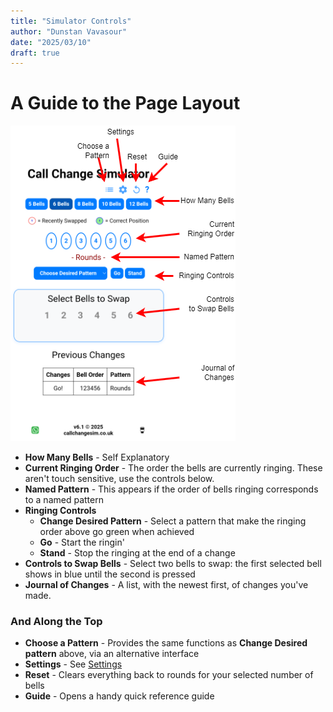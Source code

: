 ```yaml
---
title: "Simulator Controls"
author: "Dunstan Vavasour"
date: "2025/03/10"
draft: true
---
```


# A Guide to the Page Layout

![Controls](png/CCS-Controls.png)

- **How Many Bells** - Self Explanatory
- **Current Ringing Order** - The order the bells are currently ringing. These aren't touch sensitive, use the controls below.
- **Named Pattern** - This appears if the order of bells ringing corresponds to a named pattern
- **Ringing Controls**
    - **Change Desired Pattern** - Select a pattern that make the ringing order above go green when achieved
    - **Go** - Start the ringin'
    - **Stand** - Stop the ringing at the end of a change
- **Controls to Swap Bells** - Select two bells to swap: the first selected bell shows in blue until the second is pressed
- **Journal of Changes** - A list, with the newest first, of changes you've made.

### And Along the Top

- **Choose a Pattern** - Provides the same functions as **Change Desired pattern** above, via an alternative interface
- **Settings** - See [Settings](../settings)
- **Reset** - Clears everything back to rounds for your selected number of bells
- **Guide** - Opens a handy quick reference guide

